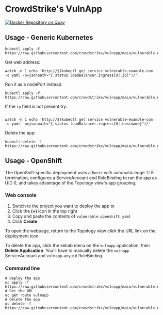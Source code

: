 # CrowdStrike's VulnApp
[![Docker Repository on Quay](https://quay.io/repository/crowdstrike/vulnapp/status "Docker Repository on Quay")](https://quay.io/repository/crowdstrike/vulnapp)

## Usage - Generic Kubernetes

```
kubectl apply -f  https://raw.githubusercontent.com/crowdstrike/vulnapp/main/vulnerable.example.yaml
```

Get web address:
```
watch -n 1 echo 'http://$(kubectl get service vulnerable-example-com  -o yaml -o=jsonpath="{.status.loadBalancer.ingress[0].ip}")/'
```

Run it as a nodePort instead:

```
kubectl apply -f  https://raw.githubusercontent.com/crowdstrike/vulnapp/main/vulnerable.example.np.yaml
```

If the `ip` field is not present try:
```

watch -n 1 echo 'http://$(kubectl get service vulnerable-example-com  -o yaml -o=jsonpath="{.status.loadBalancer.ingress[0].hostname}")/'
```

Delete the app:
```
kubectl delete -f  https://raw.githubusercontent.com/crowdstrike/vulnapp/main/vulnerable.example.np.yaml
```

## Usage - OpenShift

The OpenShift-specific deployment uses a `Route` with automatic edge TLS termination, configures a ServiceAccount and RoleBinding to run the app as UID 0, and takes advantage of the Topology view's app grouping.

### Web console

1. Switch to the project you want to deploy the app to
1. Click the **(+)** icon in the top right
1. Copy and paste the contents of `vulnerable.openshift.yaml`
1. Click **Create**

To open the webpage, return to the Topology view click the URL link on the deployment icon.

To delete the app, click the kebab menu on the `vulnapp` application, then **Delete Application**. You'll have to manually delete the `vulnapp` ServiceAccount and `vulnapp-anyuid` RoleBinding.

### Command line

```
# Deploy the app
oc apply -f https://raw.githubusercontent.com/crowdstrike/vulnapp/main/vulnerable.openshift.yaml
# Get the URL
oc get route vulnapp
# Delete the app
oc delete -f https://raw.githubusercontent.com/crowdstrike/vulnapp/main/vulnerable.openshift.yaml
```
